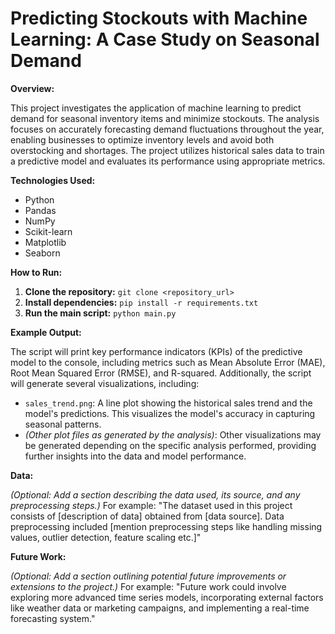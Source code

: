 # Predicting Stockouts with Machine Learning: A Case Study on Seasonal Demand

**Overview:**

This project investigates the application of machine learning to predict demand for seasonal inventory items and minimize stockouts.  The analysis focuses on accurately forecasting demand fluctuations throughout the year, enabling businesses to optimize inventory levels and avoid both overstocking and shortages.  The project utilizes historical sales data to train a predictive model and evaluates its performance using appropriate metrics.

**Technologies Used:**

* Python
* Pandas
* NumPy
* Scikit-learn
* Matplotlib
* Seaborn

**How to Run:**

1. **Clone the repository:**  `git clone <repository_url>`
2. **Install dependencies:** `pip install -r requirements.txt`
3. **Run the main script:** `python main.py`

**Example Output:**

The script will print key performance indicators (KPIs) of the predictive model to the console, including metrics such as Mean Absolute Error (MAE), Root Mean Squared Error (RMSE), and R-squared.  Additionally, the script will generate several visualizations, including:

* `sales_trend.png`: A line plot showing the historical sales trend and the model's predictions.  This visualizes the model's accuracy in capturing seasonal patterns.
* *(Other plot files as generated by the analysis)*:  Other visualizations may be generated depending on the specific analysis performed, providing further insights into the data and model performance.


**Data:**

*(Optional: Add a section describing the data used, its source, and any preprocessing steps.)*  For example:  "The dataset used in this project consists of [description of data] obtained from [data source].  Data preprocessing included [mention preprocessing steps like handling missing values, outlier detection, feature scaling etc.]"


**Future Work:**

*(Optional: Add a section outlining potential future improvements or extensions to the project.)* For example: "Future work could involve exploring more advanced time series models, incorporating external factors like weather data or marketing campaigns, and implementing a real-time forecasting system."